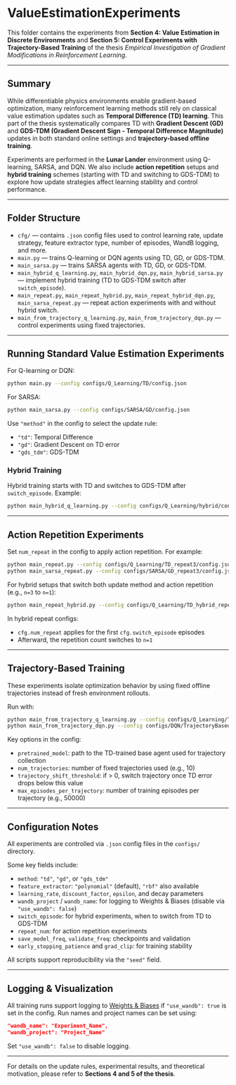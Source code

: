 # ValueEstimationExperiments

This folder contains the experiments from **Section 4: Value Estimation in Discrete Environments** and **Section 5: Control Experiments with Trajectory-Based Training** of the thesis _Empirical Investigation of Gradient Modifications in Reinforcement Learning_.

---

## Summary

While differentiable physics environments enable gradient-based optimization, many reinforcement learning methods still rely on classical value estimation updates such as **Temporal Difference (TD) learning**. This part of the thesis systematically compares TD with **Gradient Descent (GD)** and **GDS-TDM (Gradient Descent Sign - Temporal Difference Magnitude)** updates in both standard online settings and **trajectory-based offline training**.

Experiments are performed in the **Lunar Lander** environment using Q-learning, SARSA, and DQN. We also include **action repetition** setups and **hybrid training** schemes (starting with TD and switching to GDS-TDM) to explore how update strategies affect learning stability and control performance.

---

## Folder Structure

- `cfg/` — contains `.json` config files used to control learning rate, update strategy, feature extractor type, number of episodes, WandB logging, and more.
- `main.py` — trains Q-learning or DQN agents using TD, GD, or GDS-TDM.
- `main_sarsa.py` — trains SARSA agents with TD, GD, or GDS-TDM.
- `main_hybrid_q_learning.py`, `main_hybrid_dqn.py`, `main_hybrid_sarsa.py` — implement hybrid training (TD to GDS-TDM switch after `switch_episode`).
- `main_repeat.py`, `main_repeat_hybrid.py`, `main_repeat_hybrid_dqn.py`, `main_sarsa_repeat.py` — repeat action experiments with and without hybrid switch.
- `main_from_trajectory_q_learning.py`, `main_from_trajectory_dqn.py` — control experiments using fixed trajectories.
  
---

## Running Standard Value Estimation Experiments

For Q-learning or DQN:
```bash
python main.py --config configs/Q_Learning/TD/config.json
```

For SARSA:
```bash
python main_sarsa.py --config configs/SARSA/GD/config.json
```

Use `"method"` in the config to select the update rule:
- `"td"`: Temporal Difference
- `"gd"`: Gradient Descent on TD error
- `"gds_tdm"`: GDS-TDM

### Hybrid Training

Hybrid training starts with TD and switches to GDS-TDM after `switch_episode`. Example:

```bash
python main_hybrid_q_learning.py --config configs/Q_Learning/hybrid/config.json
```

---

## Action Repetition Experiments

Set `num_repeat` in the config to apply action repetition. For example:

```bash
python main_repeat.py --config configs/Q_Learning/TD_repeat3/config.json
python main_sarsa_repeat.py --config configs/SARSA/GD_repeat3/config.json
```

For hybrid setups that switch both update method and action repetition (e.g., `n=3` to `n=1`):

```bash
python main_repeat_hybrid.py --config configs/Q_Learning/TD_hybrid_repeat/config.json
```

In hybrid repeat configs:
- `cfg.num_repeat` applies for the first `cfg.switch_episode` episodes
- Afterward, the repetition count switches to `n=1`

---

## Trajectory-Based Training

These experiments isolate optimization behavior by using fixed offline trajectories instead of fresh environment rollouts.

Run with:
```bash
python main_from_trajectory_q_learning.py --config configs/Q_Learning/TrajectoryBased/TD/config.json
python main_from_trajectory_dqn.py --config configs/DQN/TrajectoryBased/GDS-TDM/config.json
```

Key options in the config:
- `pretrained_model`: path to the TD-trained base agent used for trajectory collection
- `num_trajectories`: number of fixed trajectories used (e.g., 10)
- `trajectory_shift_threshold`: if > 0, switch trajectory once TD error drops below this value
- `max_episodes_per_trajectory`: number of training episodes per trajectory (e.g., 50000)

---

## Configuration Notes

All experiments are controlled via `.json` config files in the `configs/` directory.

Some key fields include:

- `method`: `"td"`, `"gd"`, or `"gds_tdm"`
- `feature_extractor`: `"polynomial"` (default), `"rbf"` also available
- `learning_rate`, `discount_factor`, `epsilon`, and decay parameters
- `wandb_project` / `wandb_name`: for logging to Weights & Biases (disable via `"use_wandb": false`)
- `switch_episode`: for hybrid experiments, when to switch from TD to GDS-TDM
- `repeat_num`: for action repetition experiments
- `save_model_freq`, `validate_freq`: checkpoints and validation
- `early_stopping_patience` and `grad_clip`: for training stability

All scripts support reproducibility via the `"seed"` field.

---

## Logging & Visualization

All training runs support logging to [Weights & Biases](https://wandb.ai) if `"use_wandb": true` is set in the config. Run names and project names can be set using:

```json
"wandb_name": "Experiment_Name",
"wandb_project": "Project_Name"
```

Set `"use_wandb": false` to disable logging.

---

For details on the update rules, experimental results, and theoretical motivation, please refer to **Sections 4 and 5 of the thesis**.
